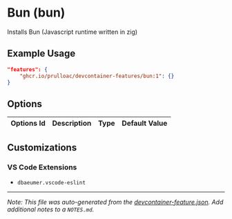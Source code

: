 
# Bun (bun)

Installs Bun (Javascript runtime written in zig)

## Example Usage

```json
"features": {
    "ghcr.io/prulloac/devcontainer-features/bun:1": {}
}
```

## Options

| Options Id | Description | Type | Default Value |
|-----|-----|-----|-----|


## Customizations

### VS Code Extensions

- `dbaeumer.vscode-eslint`



---

_Note: This file was auto-generated from the [devcontainer-feature.json](https://github.com/prulloac/devcontainer-features/blob/main/src/bun/devcontainer-feature.json).  Add additional notes to a `NOTES.md`._
